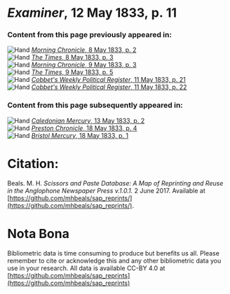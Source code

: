 # *Examiner*, 12 May 1833, p. 11  
  
### Content from this page previously appeared in:  
![Hand](http://scissorsandpaste.net/wp-content/uploads/2017/06/smallhandpointer.png) [*Morning Chronicle*, 8 May 1833, p. 2](https://mhbeals.github.io/sap_html/Morning-Chronicle/Morning-Chronicle-8-May-1833-p-2)  
![Hand](http://scissorsandpaste.net/wp-content/uploads/2017/06/smallhandpointer.png) [*The Times*, 8 May 1833, p. 3](https://mhbeals.github.io/sap_html/The-Times/The-Times-8-May-1833-p-3)  
![Hand](http://scissorsandpaste.net/wp-content/uploads/2017/06/smallhandpointer.png) [*Morning Chronicle*, 9 May 1833, p. 3](https://mhbeals.github.io/sap_html/Morning-Chronicle/Morning-Chronicle-9-May-1833-p-3)  
![Hand](http://scissorsandpaste.net/wp-content/uploads/2017/06/smallhandpointer.png) [*The Times*, 9 May 1833, p. 5](https://mhbeals.github.io/sap_html/The-Times/The-Times-9-May-1833-p-5)  
![Hand](http://scissorsandpaste.net/wp-content/uploads/2017/06/smallhandpointer.png) [*Cobbet's Weekly Political Register*, 11 May 1833, p. 21](https://mhbeals.github.io/sap_html/Cobbet's-Weekly-Political-Register/Cobbet's-Weekly-Political-Register-11-May-1833-p-21)  
![Hand](http://scissorsandpaste.net/wp-content/uploads/2017/06/smallhandpointer.png) [*Cobbet's Weekly Political Register*, 11 May 1833, p. 22](https://mhbeals.github.io/sap_html/Cobbet's-Weekly-Political-Register/Cobbet's-Weekly-Political-Register-11-May-1833-p-22)  
  
### Content from this page subsequently appeared in:  
![Hand](http://scissorsandpaste.net/wp-content/uploads/2017/06/smallhandpointer.png) [*Caledonian Mercury*, 13 May 1833, p. 2](https://mhbeals.github.io/sap_html/Caledonian-Mercury/Caledonian-Mercury-13-May-1833-p-2)  
![Hand](http://scissorsandpaste.net/wp-content/uploads/2017/06/smallhandpointer.png) [*Preston Chronicle*, 18 May 1833, p. 4](https://mhbeals.github.io/sap_html/Preston-Chronicle/Preston-Chronicle-18-May-1833-p-4)  
![Hand](http://scissorsandpaste.net/wp-content/uploads/2017/06/smallhandpointer.png) [*Bristol Mercury*, 18 May 1833, p. 1](https://mhbeals.github.io/sap_html/Bristol-Mercury/Bristol-Mercury-18-May-1833-p-1)  


# Citation: 

Beals. M. H. *Scissors and Paste Database: A Map of Reprinting and Reuse in the Anglophone Newspaper Press v.1.0.1.* 2 June 2017. Available at [https://github.com/mhbeals/sap_reprints/](https://github.com/mhbeals/sap_reprints/). 

# Nota Bona

Bibliometric data is time consuming to produce but benefits us all. Please remember to cite or acknowledge this and any other bibliometric data you use in your research. All data is available CC-BY 4.0 at [https://github.com/mhbeals/sap_reprints](https://github.com/mhbeals/sap_reprints)